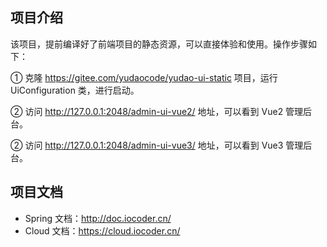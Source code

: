 ## 项目介绍

该项目，提前编译好了前端项目的静态资源，可以直接体验和使用。操作步骤如下：

① 克隆 <https://gitee.com/yudaocode/yudao-ui-static> 项目，运行 UiConfiguration 类，进行启动。

② 访问 <http://127.0.0.1:2048/admin-ui-vue2/> 地址，可以看到 Vue2 管理后台。

② 访问 <http://127.0.0.1:2048/admin-ui-vue3/> 地址，可以看到 Vue3 管理后台。

## 项目文档

* Spring 文档：<http://doc.iocoder.cn/>
* Cloud 文档：<https://cloud.iocoder.cn/>

